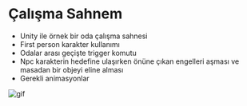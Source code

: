 # Çalışma Sahnem
+ Unity ile örnek bir oda çalışma sahnesi
+ First person karakter kullanımı
+ Odalar arası geçişte trigger komutu
+ Npc karakterin hedefine ulaşırken önüne çıkan engelleri aşması ve masadan bir objeyi eline alması
+ Gerekli animasyonlar

![gif](https://gph.is/g/ZdjDrB0)

